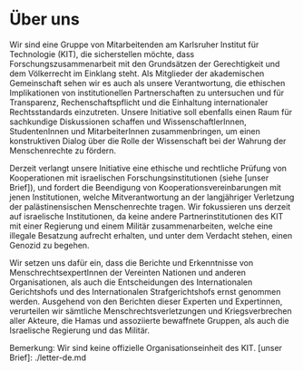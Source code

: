 # Über uns

Wir sind eine Gruppe von Mitarbeitenden am Karlsruher Institut für Technologie (KIT), die sicherstellen möchte, dass Forschungszusammenarbeit mit den Grundsätzen der Gerechtigkeit und dem Völkerrecht im Einklang steht. Als Mitglieder der akademischen Gemeinschaft sehen wir es auch als unsere Verantwortung, die ethischen Implikationen von institutionellen Partnerschaften zu untersuchen und für Transparenz, Rechenschaftspflicht und die Einhaltung internationaler Rechtsstandards einzutreten. Unsere Initiative soll ebenfalls einen Raum für sachkundige Diskussionen schaffen und WissenschaftlerInnen, StudentenInnen und MitarbeiterInnen zusammenbringen, um einen konstruktiven Dialog über die Rolle der Wissenschaft bei der Wahrung der Menschenrechte zu fördern.

Derzeit verlangt unsere Initiative eine ethische und rechtliche Prüfung von Kooperationen mit israelischen Forschungsinstitutionen (siehe [unser Brief]), und fordert die Beendigung von Kooperationsvereinbarungen mit jenen Institutionen, welche Mitverantwortung an der langjähriger Verletzung der palästinensischen Menschenrechte tragen. Wir fokussieren uns derzeit auf israelische Institutionen, da keine andere Partnerinstitutionen des KIT mit einer Regierung und einem Militär zusammenarbeiten, welche eine illegale Besatzung aufrecht erhalten, und unter dem Verdacht stehen, einen Genozid zu begehen.

Wir setzen uns dafür ein, dass die Berichte und Erkenntnisse von MenschrechtsexpertInnen der Vereinten Nationen und anderen Organisationen, als auch die Entscheidungen des Internationalen Gerichtshofs und des Internationalen Strafgerichtshofs ernst genommen werden. Ausgehend von den Berichten dieser Experten und Expertinnen, verurteilen wir sämtliche Menschrechtsverletzungen und Kriegsverbrechen aller Akteure, die Hamas und assoziierte bewaffnete Gruppen, als auch die Israelische Regierung und das Militär.

Bemerkung: Wir sind keine offizielle Organisationseinheit des KIT.
[unser Brief]: ./letter-de.md
